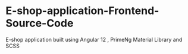 # E-shop-application-Frontend-Source-Code
E-shop application built using Angular 12 , PrimeNg Material Library and SCSS
